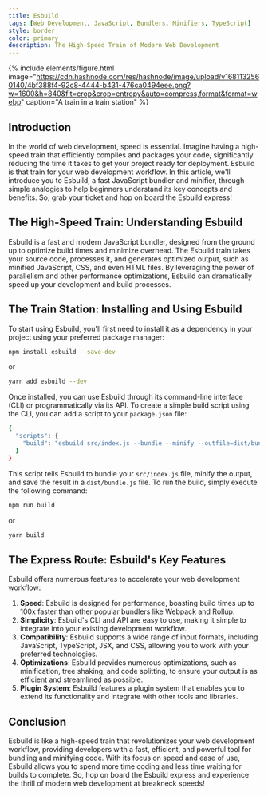 ```yaml
---
title: Esbuild
tags: [Web Development, JavaScript, Bundlers, Minifiers, TypeScript]
style: border
color: primary
description: The High-Speed Train of Modern Web Development
---
```


{% include elements/figure.html image="https://cdn.hashnode.com/res/hashnode/image/upload/v1681132560140/4bf388f4-92c8-4444-b431-476ca0494eee.png?w=1600&h=840&fit=crop&crop=entropy&auto=compress,format&format=webp" caption="A train in a train station" %}

## Introduction

In the world of web development, speed is essential. Imagine having a high-speed train that efficiently compiles and packages your code, significantly reducing the time it takes to get your project ready for deployment. Esbuild is that train for your web development workflow. In this article, we'll introduce you to Esbuild, a fast JavaScript bundler and minifier, through simple analogies to help beginners understand its key concepts and benefits. So, grab your ticket and hop on board the Esbuild express!

## The High-Speed Train: Understanding Esbuild

Esbuild is a fast and modern JavaScript bundler, designed from the ground up to optimize build times and minimize overhead. The Esbuild train takes your source code, processes it, and generates optimized output, such as minified JavaScript, CSS, and even HTML files. By leveraging the power of parallelism and other performance optimizations, Esbuild can dramatically speed up your development and build processes.

## The Train Station: Installing and Using Esbuild

To start using Esbuild, you'll first need to install it as a dependency in your project using your preferred package manager:

```bash
npm install esbuild --save-dev
```

or

```bash
yarn add esbuild --dev
```

Once installed, you can use Esbuild through its command-line interface (CLI) or programmatically via its API. To create a simple build script using the CLI, you can add a script to your `package.json` file:

```bash
{
  "scripts": {
    "build": "esbuild src/index.js --bundle --minify --outfile=dist/bundle.js"
  }
}
```

This script tells Esbuild to bundle your `src/index.js` file, minify the output, and save the result in a `dist/bundle.js` file. To run the build, simply execute the following command:

```bash
npm run build
```

or

```bash
yarn build
```

## The Express Route: Esbuild's Key Features

Esbuild offers numerous features to accelerate your web development workflow:

1. **Speed**: Esbuild is designed for performance, boasting build times up to 100x faster than other popular bundlers like Webpack and Rollup.
2. **Simplicity**: Esbuild's CLI and API are easy to use, making it simple to integrate into your existing development workflow.
3. **Compatibility**: Esbuild supports a wide range of input formats, including JavaScript, TypeScript, JSX, and CSS, allowing you to work with your preferred technologies.
4. **Optimizations**: Esbuild provides numerous optimizations, such as minification, tree shaking, and code splitting, to ensure your output is as efficient and streamlined as possible.
5. **Plugin System**: Esbuild features a plugin system that enables you to extend its functionality and integrate with other tools and libraries.

## Conclusion

Esbuild is like a high-speed train that revolutionizes your web development workflow, providing developers with a fast, efficient, and powerful tool for bundling and minifying code. With its focus on speed and ease of use, Esbuild allows you to spend more time coding and less time waiting for builds to complete. So, hop on board the Esbuild express and experience the thrill of modern web development at breakneck speeds!